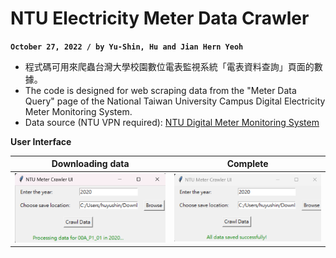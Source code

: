 # NTU Electricity Meter Data Crawler
**`October 27, 2022 / by Yu-Shin, Hu and Jian Hern Yeoh`**

-   程式碼可用來爬蟲台灣大學校園數位電表監視系統「電表資料查詢」頁面的數據。
-   The code is designed for web scraping data from the "Meter Data Query" page of the National Taiwan University Campus Digital Electricity Meter Monitoring System.
-   Data source (NTU VPN required): [NTU Digital Meter Monitoring System](https://epower.ga.ntu.edu.tw/?fbclid=IwAR1_crXmTrEojnqGZCh6z2hesnkZ1Bsd7YBEnyAyzEyHOoIvr-xjA8sBAqo)

**User Interface**

|Downloading data |Complete|
|-----------------|--------|
|<img src="pic\downloading.png" alt="image" width="300">|<img src="pic\complete.png" alt="image" width="300">|
